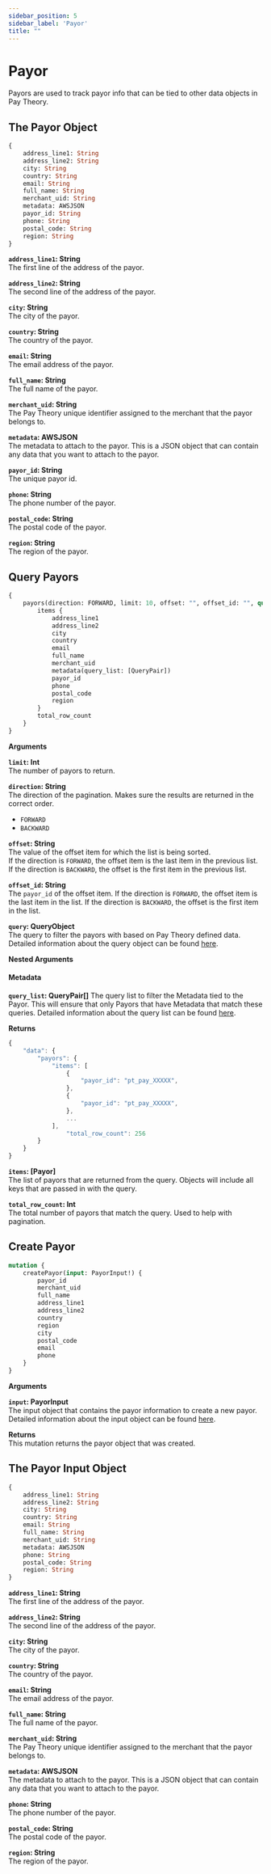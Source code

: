 ```yaml
---
sidebar_position: 5
sidebar_label: 'Payor'
title: ""
---
```


# Payor

Payors are used to track payor info that can be tied to other data objects in Pay Theory.

## The Payor Object
```graphql
{
    address_line1: String
    address_line2: String
    city: String
    country: String
    email: String
    full_name: String
    merchant_uid: String
    metadata: AWSJSON
    payor_id: String
    phone: String
    postal_code: String
    region: String
}
```

**`address_line1`: String**  
The first line of the address of the payor.

**`address_line2`: String**  
The second line of the address of the payor.

**`city`: String**  
The city of the payor.

**`country`: String**  
The country of the payor.

**`email`: String**  
The email address of the payor.

**`full_name`: String**  
The full name of the payor.

**`merchant_uid`: String**  
The Pay Theory unique identifier assigned to the merchant that the payor belongs to.

**`metadata`: AWSJSON**  
The metadata to attach to the payor.  This is a JSON object that can contain any data that you want to attach to the payor.

**`payor_id`: String**  
The unique payor id.

**`phone`: String**  
The phone number of the payor.

**`postal_code`: String**  
The postal code of the payor.

**`region`: String**  
The region of the payor.


## Query Payors
```graphql
{
    payors(direction: FORWARD, limit: 10, offset: "", offset_id: "", query: QueryObject) {
        items {
            address_line1
            address_line2
            city
            country
            email
            full_name
            merchant_uid
            metadata(query_list: [QueryPair])
            payor_id
            phone
            postal_code
            region
        }
        total_row_count
    }
}
```

**Arguments**

**`limit`: Int**  
The number of payors to return.

**`direction`: String**  
The direction of the pagination. Makes sure the results are returned in the correct order.
* `FORWARD`
* `BACKWARD`

**`offset`: String**  
The value of the offset item for which the list is being sorted.  
If the direction is `FORWARD`, the offset item is the last item in the previous list.  
If the direction is `BACKWARD`, the offset is the first item in the previous list.

**`offset_id`: String**  
The `payor_id` of the offset item. If the direction is `FORWARD`, the offset item is the last item in the list. If the direction is `BACKWARD`, the offset is the first item in the list.

**`query`: QueryObject**  
The query to filter the payors with based on Pay Theory defined data.  Detailed information about the query object can be found [here](query).

**Nested Arguments**
#### Metadata
**`query_list`: QueryPair[]**
The query list to filter the Metadata tied to the Payor. This will ensure that only Payors that have Metadata that match these queries. Detailed information about the query list can be found [here](query).


**Returns**

```js
{
    "data": {
        "payors": {
            "items": [
                {
                    "payor_id": "pt_pay_XXXXX",
                },
                {
                    "payor_id": "pt_pay_XXXXX",
                },
                ...
            ],
                "total_row_count": 256
        }
    }
}
```

**`items`: [Payor]**  
The list of payors that are returned from the query. Objects will include all keys that are passed in with the query.

**`total_row_count`: Int**  
The total number of payors that match the query. Used to help with pagination.

## Create Payor
```graphql
mutation {
    createPayor(input: PayorInput!) {
        payor_id
        merchant_uid
        full_name
        address_line1
        address_line2
        country
        region
        city
        postal_code
        email
        phone
    }
}
```

**Arguments**

**`input`: PayorInput**  
The input object that contains the payor information to create a new payor.  Detailed information about the input object can be found [here](#the-payor-input-object).

**Returns**  
This mutation returns the payor object that was created.


## The Payor Input Object
```graphql
{
    address_line1: String
    address_line2: String
    city: String
    country: String
    email: String
    full_name: String
    merchant_uid: String
    metadata: AWSJSON
    phone: String
    postal_code: String
    region: String
}
```

**`address_line1`: String**  
The first line of the address of the payor.

**`address_line2`: String**  
The second line of the address of the payor.

**`city`: String**  
The city of the payor.

**`country`: String**  
The country of the payor.

**`email`: String**  
The email address of the payor.

**`full_name`: String**  
The full name of the payor.

**`merchant_uid`: String**  
The Pay Theory unique identifier assigned to the merchant that the payor belongs to.

**`metadata`: AWSJSON**  
The metadata to attach to the payor.  This is a JSON object that can contain any data that you want to attach to the payor.

**`phone`: String**  
The phone number of the payor.

**`postal_code`: String**  
The postal code of the payor.

**`region`: String**  
The region of the payor.
